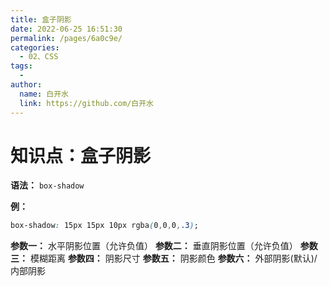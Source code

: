 ```yaml
---
title: 盒子阴影
date: 2022-06-25 16:51:30
permalink: /pages/6a0c9e/
categories:
  - 02、CSS
tags:
  - 
author: 
  name: 白开水
  link: https://github.com/白开水
---
```

# 知识点：盒子阴影

**语法：** `box-shadow`

**例：**
```css
box-shadow: 15px 15px 10px rgba(0,0,0,.3);
```

**参数一：** 水平阴影位置（允许负值）
**参数二：** 垂直阴影位置（允许负值）
**参数三：** 模糊距离
**参数四：** 阴影尺寸
**参数五：** 阴影颜色
**参数六：** 外部阴影(默认)/内部阴影